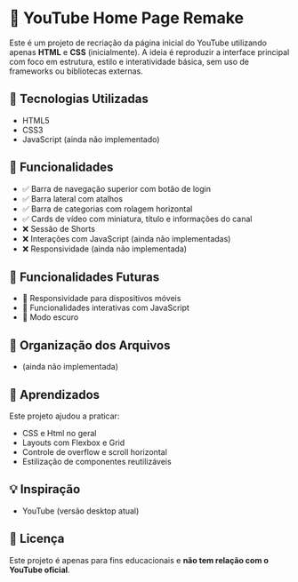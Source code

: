 

# 🎥 YouTube Home Page Remake

Este é um projeto de recriação da página inicial do YouTube utilizando apenas **HTML** e **CSS** (inicialmente). A ideia é reproduzir a interface principal com foco em estrutura, estilo e interatividade básica, sem uso de frameworks ou bibliotecas externas.

## 🔧 Tecnologias Utilizadas

* HTML5
* CSS3
* JavaScript (ainda não implementado)

## 📌 Funcionalidades

* ✅ Barra de navegação superior com botão de login
* ✅ Barra lateral com atalhos
* ✅ Barra de categorias com rolagem horizontal
* ✅ Cards de vídeo com miniatura, título e informações do canal
* ❌ Sessão de Shorts
* ❌ Interações com JavaScript (ainda não implementadas)
* ❌ Responsividade (ainda não implementada)

## 🚧 Funcionalidades Futuras

* 📱 Responsividade para dispositivos móveis
* 🎯 Funcionalidades interativas com JavaScript
* 🌙 Modo escuro

## 📁 Organização dos Arquivos

* (ainda não implementada)

## 🧠 Aprendizados

Este projeto ajudou a praticar:

* CSS e Html no geral
* Layouts com Flexbox e Grid
* Controle de overflow e scroll horizontal
* Estilização de componentes reutilizáveis


## 💡 Inspiração

* YouTube (versão desktop atual)

## 📄 Licença

Este projeto é apenas para fins educacionais e **não tem relação com o YouTube oficial**.
